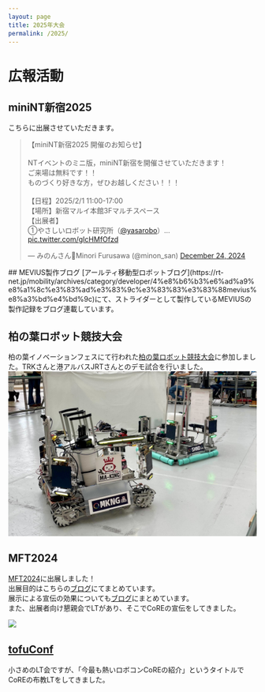 ```yaml
---
layout: page
title: 2025年大会
permalink: /2025/
---
```

# 広報活動
## miniNT新宿2025
こちらに出展させていただきます。
<blockquote class="twitter-tweet"><p lang="ja" dir="ltr">【miniNT新宿2025 開催のお知らせ】 <br><br>NTイベントのミニ版，miniNT新宿を開催させていただきます！<br>ご来場は無料です！！ <br>ものづくり好きな方，ぜひお越しください！！！<br><br>【日程】2025/2/1 11:00-17:00<br>【場所】新宿マルイ本館3Fマルチスペース<br>【出展者】<br>①やさしいロボット研究所（<a href="https://twitter.com/yasarobo?ref_src=twsrc%5Etfw">@yasarobo</a>）… <a href="https://t.co/gIcHMfOfzd">pic.twitter.com/gIcHMfOfzd</a></p>&mdash; みのんさん🦕Minori Furusawa (@minon_san) <a href="https://twitter.com/minon_san/status/1871511135637344491?ref_src=twsrc%5Etfw">December 24, 2024</a></blockquote> <script async src="https://platform.twitter.com/widgets.js" charset="utf-8"></script>
## MEVIUS製作ブログ
[アールティ移動型ロボットブログ](https://rt-net.jp/mobility/archives/category/developer/4%e8%b6%b3%e6%ad%a9%e8%a1%8c%e3%83%ad%e3%83%9c%e3%83%83%e3%83%88mevius%e8%a3%bd%e4%bd%9c)にて、ストライダーとして製作しているMEVIUSの製作記録をブログ連載しています。

## 柏の葉ロボット競技大会
柏の葉イノベーションフェスにて行われた[柏の葉ロボット競技大会](https://prtimes.jp/main/html/rd/p/000000019.000029167.html)に参加しました。TRKさんと港アルバスJRTさんとのデモ試合を行いました。  
![](img/2025/kashiwanoha_event1.JPG)

## MFT2024
[MFT2024](https://makezine.jp/event/makers-mft2024/m0174/)に出展しました！  
出展目的はこちらの[ブログ](https://blog.mmaakkyyii.com/posts/post53/)にてまとめています。  
展示による宣伝の効果についても[ブログ](https://blog.mmaakkyyii.com/posts/post54/)にまとめています。  
また、出展者向け懇親会でLTがあり、そこでCoREの宣伝をしてきました。

![](img/2025/MFT2024/MFT_booth.jpg)

## [tofuConf](https://tofuconf.club/2024-08-26/we-held-the-18th-tofuconf.html) 
小さめのLT会ですが、「今最も熱いロボコンCoREの紹介」というタイトルでCoREの布教LTをしてきました。
